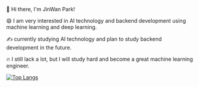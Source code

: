 👋 Hi there, I'm JinWan Park!

😄 I am very interested in AI technology and backend development using machine learning and deep learning.

✍ currently studying AI technology and plan to study backend development in the future.

🔥 I still lack a lot, but I will study hard and become a great machine learning engineer.

[![Top Langs](https://github-readme-stats.vercel.app/api/top-langs/?username=P-jinwan&layout=compact)](https://github.com/anuraghazra/github-readme-stats)
